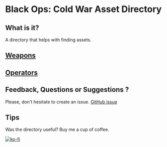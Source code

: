 # Black Ops: Cold War Asset Directory

## What is it?

A directory that helps with finding assets.

## [Weapons](https://itsnatoriousb.github.io/BlackOpsColdWar-Asset-Directory/weapons/)

## [Operators](https://itsnatoriousb.github.io/BlackOpsColdWar-Asset-Directory/operators/)

## Feedback, Questions or Suggestions ?
Please, don't hesitate to create an issue.
[GitHub issue](https://github.com/ItsNatoriousB/BlackOpsCW-Directory/issues/new)

## Tips

Was the directory useful? Buy me a cup of coffee.

[![ko-fi](https://ko-fi.com/img/githubbutton_sm.svg)](https://ko-fi.com/I2I0FWZ2Z)
